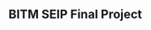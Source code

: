 BITM SEIP Final Project 
-------------------------------------------------------------------------------------------------------------------------------------



